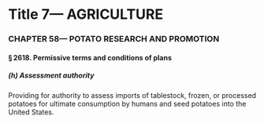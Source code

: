 
# Title 7— AGRICULTURE
### CHAPTER 58— POTATO RESEARCH AND PROMOTION
#### § 2618. Permissive terms and conditions of plans
##### (h) Assessment authority

Providing for authority to assess imports of tablestock, frozen, or processed potatoes for ultimate consumption by humans and seed potatoes into the United States.

